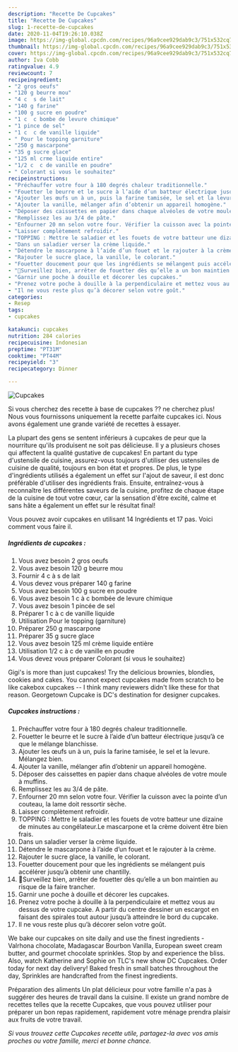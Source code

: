 ```yaml
---
description: "Recette De Cupcakes"
title: "Recette De Cupcakes"
slug: 1-recette-de-cupcakes
date: 2020-11-04T19:26:10.038Z
image: https://img-global.cpcdn.com/recipes/96a9cee929dab9c3/751x532cq70/cupcakes-photo-principale-de-la-recette.jpg
thumbnail: https://img-global.cpcdn.com/recipes/96a9cee929dab9c3/751x532cq70/cupcakes-photo-principale-de-la-recette.jpg
cover: https://img-global.cpcdn.com/recipes/96a9cee929dab9c3/751x532cq70/cupcakes-photo-principale-de-la-recette.jpg
author: Iva Cobb
ratingvalue: 4.9
reviewcount: 7
recipeingredient:
- "2 gros oeufs"
- "120 g beurre mou"
- "4 c  s de lait"
- "140 g farine"
- "100 g sucre en poudre"
- "1 c  c bombe de levure chimique"
- "1 pince de sel"
- "1 c  c de vanille liquide"
- " Pour le topping garniture"
- "250 g mascarpone"
- "35 g sucre glace"
- "125 ml crme liquide entire"
- "1/2 c  c de vanille en poudre"
- " Colorant si vous le souhaitez"
recipeinstructions:
- "Préchauffer votre four à 180 degrés chaleur traditionnelle."
- "Fouetter le beurre et le sucre à l’aide d’un batteur électrique jusqu’à ce que le mélange blanchisse."
- "Ajouter les œufs un à un, puis la farine tamisée, le sel et la levure. Mélangez bien."
- "Ajouter la vanille, mélanger afin d’obtenir un appareil homogène."
- "Déposer des caissettes en papier dans chaque alvéoles de votre moule à muffins."
- "Remplissez les au 3/4 de pâte."
- "Enfourner 20 mn selon votre four. Vérifier la cuisson avec la pointe d’un couteau, la lame doit ressortir sèche."
- "Laisser complètement refroidir."
- "TOPPING : Mettre le saladier et les fouets de votre batteur une dizaine de minutes au congélateur.Le mascarpone et la crème doivent être bien frais."
- "Dans un saladier verser la crème liquide."
- "Détendre le mascarpone à l’aide d’un fouet et le rajouter à la crème."
- "Rajouter le sucre glace, la vanille, le colorant."
- "Fouetter doucement pour que les ingrédients se mélangent puis accélérer jusqu’à obtenir une chantilly."
- "🚨Surveillez bien, arrêter de fouetter dès qu’elle a un bon maintien au risque de la faire trancher."
- "Garnir une poche à douille et décorer les cupcakes."
- "Prenez votre poche à douille à la perpendiculaire et mettez vous au dessus de votre cupcake. A partir du centre dessiner un escargot en faisant des spirales tout autour jusqu’à atteindre le bord du cupcake."
- "Il ne vous reste plus qu’à décorer selon votre goût."
categories:
- Resep
tags:
- cupcakes

katakunci: cupcakes 
nutrition: 284 calories
recipecuisine: Indonesian
preptime: "PT31M"
cooktime: "PT44M"
recipeyield: "3"
recipecategory: Dinner

---
```



![Cupcakes](https://img-global.cpcdn.com/recipes/96a9cee929dab9c3/751x532cq70/cupcakes-photo-principale-de-la-recette.jpg)

Si vous cherchez des recette à base de cupcakes ?? ne cherchez plus! Nous vous fournissons uniquement la recette parfaite cupcakes ici. Nous avons également une grande variété de recettes à essayer.

La plupart des gens se sentent inférieurs à cupcakes de peur que la nourriture qu'ils produisent ne soit pas délicieuse. Il y a plusieurs choses qui affectent la qualité gustative de cupcakes! En partant du type d'ustensile de cuisine, assurez-vous toujours d'utiliser des ustensiles de cuisine de qualité, toujours en bon état et propres. De plus, le type d'ingrédients utilisés a également un effet sur l'ajout de saveur, il est donc préférable d'utiliser des ingrédients frais. Ensuite, entraînez-vous à reconnaître les différentes saveurs de la cuisine, profitez de chaque étape de la cuisine de tout votre cœur, car la sensation d'être excité, calme et sans hâte a également un effet sur le résultat final!

<!--inarticleads1-->

Vous pouvez avoir cupcakes en utilisant 14 Ingrédients et 17 pas. Voici comment vous faire il.

##### Ingrédients de cupcakes :

1. Vous avez besoin 2 gros oeufs
1. Vous avez besoin 120 g beurre mou
1. Fournir 4 c à s de lait
1. Vous devez vous préparer 140 g farine
1. Vous avez besoin 100 g sucre en poudre
1. Vous avez besoin 1 c à c bombée de levure chimique
1. Vous avez besoin 1 pincée de sel
1. Préparer 1 c à c de vanille liquide
1. Utilisation  Pour le topping (garniture)
1. Préparer 250 g mascarpone
1. Préparer 35 g sucre glace
1. Vous avez besoin 125 ml crème liquide entière
1. Utilisation 1/2 c à c de vanille en poudre
1. Vous devez vous préparer  Colorant (si vous le souhaitez)


Gigi&#39;s is more than just cupcakes! Try the delicious brownies, blondies, cookies and cakes. You cannot expect cupcakes made from scratch to be like cakebox cupcakes -- I think many reviewers didn&#39;t like these for that reason. Georgetown Cupcake is DC&#39;s destination for designer cupcakes. 

<!--inarticleads2-->

##### Cupcakes instructions :

1. Préchauffer votre four à 180 degrés chaleur traditionnelle.
1. Fouetter le beurre et le sucre à l’aide d’un batteur électrique jusqu’à ce que le mélange blanchisse.
1. Ajouter les œufs un à un, puis la farine tamisée, le sel et la levure. Mélangez bien.
1. Ajouter la vanille, mélanger afin d’obtenir un appareil homogène.
1. Déposer des caissettes en papier dans chaque alvéoles de votre moule à muffins.
1. Remplissez les au 3/4 de pâte.
1. Enfourner 20 mn selon votre four. Vérifier la cuisson avec la pointe d’un couteau, la lame doit ressortir sèche.
1. Laisser complètement refroidir.
1. TOPPING : Mettre le saladier et les fouets de votre batteur une dizaine de minutes au congélateur.Le mascarpone et la crème doivent être bien frais.
1. Dans un saladier verser la crème liquide.
1. Détendre le mascarpone à l’aide d’un fouet et le rajouter à la crème.
1. Rajouter le sucre glace, la vanille, le colorant.
1. Fouetter doucement pour que les ingrédients se mélangent puis accélérer jusqu’à obtenir une chantilly.
1. 🚨Surveillez bien, arrêter de fouetter dès qu’elle a un bon maintien au risque de la faire trancher.
1. Garnir une poche à douille et décorer les cupcakes.
1. Prenez votre poche à douille à la perpendiculaire et mettez vous au dessus de votre cupcake. A partir du centre dessiner un escargot en faisant des spirales tout autour jusqu’à atteindre le bord du cupcake.
1. Il ne vous reste plus qu’à décorer selon votre goût.


We bake our cupcakes on site daily and use the finest ingredients - Valrhona chocolate, Madagascar Bourbon Vanilla, European sweet cream butter, and gourmet chocolate sprinkles. Stop by and experience the bliss. Also, watch Katherine and Sophie on TLC&#39;s new show DC Cupcakes. Order today for next day delivery! Baked fresh in small batches throughout the day, Sprinkles are handcrafted from the finest ingredients. 

<!--inarticleads1-->

<p>
Préparation des aliments Un plat délicieux pour votre famille n'a pas à suggérer des heures de travail dans la cuisine. Il existe un grand nombre de recettes telles que la recette Cupcakes, que vous pouvez utiliser pour préparer un bon repas rapidement, rapidement votre ménage prendra plaisir aux fruits de votre travail.
</p>

<p>
<i>Si vous trouvez cette Cupcakes recette utile, partagez-la avec vos amis proches ou votre famille, merci et bonne chance.</i>
</p>
